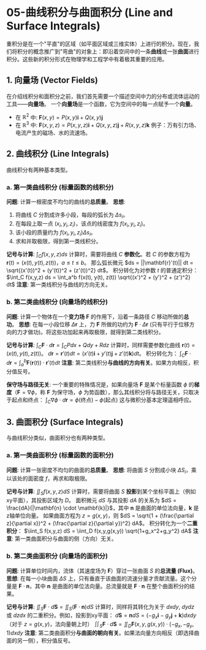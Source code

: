 # 05-曲线积分与曲面积分 (Line and Surface Integrals)

重积分是在一个"平直"的区域（如平面区域或三维实体）上进行的积分。现在，我们将积分的概念推广到"弯曲"的对象上：即沿着空间中的一条**曲线**或一张**曲面**进行积分。这些新的积分形式在物理学和工程学中有着极其重要的应用。

## 1. 向量场 (Vector Fields)

在介绍线积分和面积分之前，我们首先需要一个描述空间中力的分布或流体运动的工具——**向量场**。
一个**向量场**是一个函数，它为空间中的每一点赋予一个**向量**。
-   在 $\mathbb{R}^2$ 中: $\mathbf{F}(x,y) = P(x,y)\mathbf{i} + Q(x,y)\mathbf{j}$
-   在 $\mathbb{R}^3$ 中: $\mathbf{F}(x,y,z) = P(x,y,z)\mathbf{i} + Q(x,y,z)\mathbf{j} + R(x,y,z)\mathbf{k}$
例子：万有引力场、电流产生的磁场、水的流速场。

## 2. 曲线积分 (Line Integrals)

曲线积分有两种基本类型。

### a. 第一类曲线积分 (标量函数的线积分)

**问题**: 计算一根密度不均匀的曲线的**总质量**。
**思想**:
1.  将曲线 $C$ 分割成许多小段，每段的弧长为 $\Delta s_i$。
2.  在每段上取一点 $(x_i, y_i, z_i)$，该点的线密度为 $f(x_i, y_i, z_i)$。
3.  该小段的质量约为 $f(x_i, y_i, z_i) \Delta s_i$。
4.  求和并取极限，得到第一类线积分。

**记号与计算**:
$\int_C f(x,y,z) ds$
计算时，需要将曲线 $C$ **参数化**。若 $C$ 的参数方程为 $\mathbf{r}(t) = (x(t), y(t), z(t))$，$a \le t \le b$。
那么弧长微元 $ds = ||\mathbf{r}'(t)|| dt = \sqrt{(x'(t))^2 + (y'(t))^2 + (z'(t))^2} dt$。
积分转化为对参数 $t$ 的普通定积分：
$\int_C f(x,y,z) ds = \int_a^b f(x(t), y(t), z(t)) \sqrt{(x')^2 + (y')^2 + (z')^2} dt$
**注意**: 第一类线积分与曲线的方向无关。

### b. 第二类曲线积分 (向量场的线积分)

**问题**: 计算一个物体在一个**变力场** $\mathbf{F}$ 的作用下，沿着一条路径 $C$ 移动所做的**总功**。
**思想**:
在每一小段位移 $\Delta \mathbf{r}$ 上，力 $\mathbf{F}$ 所做的功约为 $\mathbf{F} \cdot \Delta \mathbf{r}$ (只有平行于位移方向的力才做功)。将这些功加起来再取极限，就得到第二类线积分。

**记号与计算**:
$\int_C \mathbf{F} \cdot d\mathbf{r} = \int_C P dx + Q dy + R dz$
计算时，同样需要参数化曲线 $\mathbf{r}(t) = (x(t), y(t), z(t))$。
$d\mathbf{r} = \mathbf{r}'(t) dt = (x'(t)\mathbf{i} + y'(t)\mathbf{j} + z'(t)\mathbf{k}) dt$。
积分转化为：
$\int_C \mathbf{F} \cdot d\mathbf{r} = \int_a^b \mathbf{F}(\mathbf{r}(t)) \cdot \mathbf{r}'(t) dt$
**注意**: 第二类线积分**与曲线的方向有关**。如果方向相反，积分值反号。

**保守场与路径无关**:
一个重要的特殊情况是，如果向量场 $\mathbf{F}$ 是某个标量函数 $\phi$ 的**梯度**（$\mathbf{F} = \nabla \phi$，称 $\mathbf{F}$ 为保守场，$\phi$ 为势函数），那么其线积分将与路径无关，只取决于起点和终点：
$\int_C \nabla \phi \cdot d\mathbf{r} = \phi(\text{终点}) - \phi(\text{起点})$
这与微积分基本定理遥相呼应。

## 3. 曲面积分 (Surface Integrals)

与曲线积分类似，曲面积分也有两种类型。

### a. 第一类曲面积分 (标量函数的面积分)

**问题**: 计算一张密度不均匀的曲面的**总质量**。
**思想**: 将曲面 $S$ 分割成小块 $\Delta S_i$，乘以该处的面密度 $f$，再求和取极限。

**记号与计算**:
$\iint_S f(x,y,z) dS$
计算时，需要将曲面 $S$ **投影**到某个坐标平面上（例如xy平面），其投影区域为 $D$。
面积微元 $dS$ 与其投影 $dA$ 的关系为 $dS = \frac{dA}{|\mathbf{n} \cdot \mathbf{k}|}$，其中 $\mathbf{n}$ 是曲面的单位法向量，$\mathbf{k}$ 是z轴单位向量。
如果曲面方程为 $z=g(x,y)$，则 $dS = \sqrt{1 + (\frac{\partial z}{\partial x})^2 + (\frac{\partial z}{\partial y})^2} dA$。
积分转化为一个**二重积分**：
$\iint_S f(x,y,z) dS = \iint_D f(x,y,g(x,y)) \sqrt{1+g_x^2+g_y^2} dA$
**注意**: 第一类曲面积分与曲面的侧（方向）无关。

### b. 第二类曲面积分 (向量场的面积分)

**问题**: 计算单位时间内，流体（其速度场为 $\mathbf{F}$）穿过一张曲面 $S$ 的**总流量 (Flux)**。
**思想**: 在每一小块曲面 $\Delta S$ 上，只有垂直于该曲面的流速分量才贡献流量。这个分量是 $\mathbf{F} \cdot \mathbf{n}$，其中 $\mathbf{n}$ 是曲面的单位法向量。总流量就是 $\mathbf{F} \cdot \mathbf{n}$ 在整个曲面积分的结果。

**记号与计算**:
$\iint_S \mathbf{F} \cdot d\mathbf{S} = \iint_S (\mathbf{F} \cdot \mathbf{n}) dS$
计算时，同样将其转化为关于 $dx dy$, $dy dz$ 或 $dz dx$ 的二重积分。例如，投影到xy平面：
$d\mathbf{S} = \mathbf{n} dS = \left( -g_x \mathbf{i} - g_y \mathbf{j} + \mathbf{k} \right) dx dy$ （对于 $z=g(x,y)$，法向量朝上时）
$\iint_S \mathbf{F} \cdot d\mathbf{S} = \iint_D \mathbf{F}(x,y,g(x,y)) \cdot (-g_x, -g_y, 1) dx dy$
**注意**: 第二类曲面积分**与曲面的朝向有关**。如果法向量方向相反（即选择曲面的另一侧），积分值反号。 